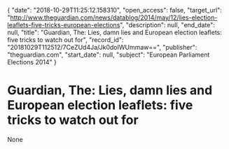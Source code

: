 {
  "date": "2018-10-29T11:25:12.158310", 
  "open_access": false, 
  "target_url": "http://www.theguardian.com/news/datablog/2014/may/12/lies-election-leaflets-five-tricks-european-elections", 
  "description": null, 
  "end_date": null, 
  "title": "Guardian, The: Lies, damn lies and European election leaflets: five tricks to watch out for", 
  "record_id": "20181029T112512/7CeZUd4Ja/Jk0doIWUmmaw==", 
  "publisher": "theguardian.com", 
  "start_date": null, 
  "subject": "European Parliament Elections 2014"
}

# Guardian, The: Lies, damn lies and European election leaflets: five tricks to watch out for

None